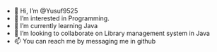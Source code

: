 - 👋 Hi, I’m @Yusuf9525
- 👀 I’m interested in Programming.
- 🌱 I’m currently learning Java 
- 💞️ I’m looking to collaborate on Library management system in Java 
- 📫 You can reach me by messaging me in github

<!---
Yusuf9525/Yusuf9525 is a ✨ special ✨ repository because its `README.md` (this file) appears on your GitHub profile.
You can click the Preview link to take a look at your changes.
--->
